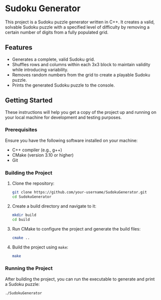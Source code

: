 # Sudoku Generator

This project is a Sudoku puzzle generator written in C++. It creates a valid, solvable Sudoku puzzle with a specified level of difficulty by removing a certain number of digits from a fully populated grid.

## Features

- Generates a complete, valid Sudoku grid.
- Shuffles rows and columns within each 3x3 block to maintain validity while introducing variability.
- Removes random numbers from the grid to create a playable Sudoku puzzle.
- Prints the generated Sudoku puzzle to the console.

## Getting Started

These instructions will help you get a copy of the project up and running on your local machine for development and testing purposes.

### Prerequisites

Ensure you have the following software installed on your machine:

- C++ compiler (e.g., g++)
- CMake (version 3.10 or higher)
- Git

### Building the Project

1. Clone the repository:
    ```sh
    git clone https://github.com/your-username/SudokuGenerator.git
    cd SudokuGenerator
    ```

2. Create a build directory and navigate to it:
    ```sh
    mkdir build
    cd build
    ```

3. Run CMake to configure the project and generate the build files:
    ```sh
    cmake ..
    ```

4. Build the project using `make`:
    ```sh
    make
    ```

### Running the Project

After building the project, you can run the executable to generate and print a Sudoku puzzle:

```sh
./SudokuGenerator

